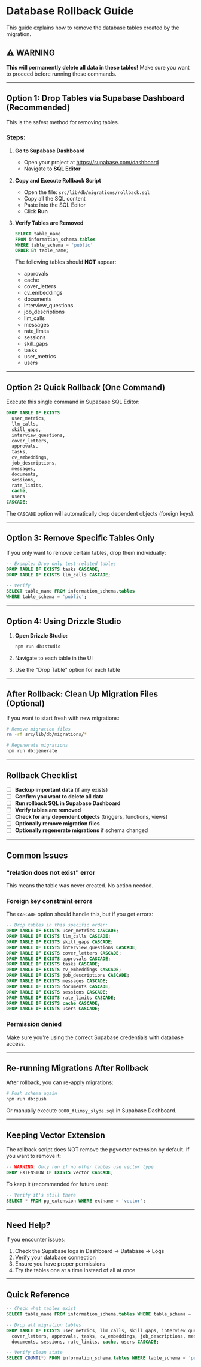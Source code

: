 # Database Rollback Guide

This guide explains how to remove the database tables created by the migration.

## ⚠️ WARNING

**This will permanently delete all data in these tables!** Make sure you want to proceed before running these commands.

---

## Option 1: Drop Tables via Supabase Dashboard (Recommended)

This is the safest method for removing tables.

### Steps:

1. **Go to Supabase Dashboard**
   - Open your project at https://supabase.com/dashboard
   - Navigate to **SQL Editor**

2. **Copy and Execute Rollback Script**
   - Open the file: `src/lib/db/migrations/rollback.sql`
   - Copy all the SQL content
   - Paste into the SQL Editor
   - Click **Run**

3. **Verify Tables are Removed**
   ```sql
   SELECT table_name
   FROM information_schema.tables
   WHERE table_schema = 'public'
   ORDER BY table_name;
   ```

   The following tables should **NOT** appear:
   - approvals
   - cache
   - cover_letters
   - cv_embeddings
   - documents
   - interview_questions
   - job_descriptions
   - llm_calls
   - messages
   - rate_limits
   - sessions
   - skill_gaps
   - tasks
   - user_metrics
   - users

---

## Option 2: Quick Rollback (One Command)

Execute this single command in Supabase SQL Editor:

```sql
DROP TABLE IF EXISTS
  user_metrics,
  llm_calls,
  skill_gaps,
  interview_questions,
  cover_letters,
  approvals,
  tasks,
  cv_embeddings,
  job_descriptions,
  messages,
  documents,
  sessions,
  rate_limits,
  cache,
  users
CASCADE;
```

The `CASCADE` option will automatically drop dependent objects (foreign keys).

---

## Option 3: Remove Specific Tables Only

If you only want to remove certain tables, drop them individually:

```sql
-- Example: Drop only test-related tables
DROP TABLE IF EXISTS tasks CASCADE;
DROP TABLE IF EXISTS llm_calls CASCADE;

-- Verify
SELECT table_name FROM information_schema.tables
WHERE table_schema = 'public';
```

---

## Option 4: Using Drizzle Studio

1. **Open Drizzle Studio:**
   ```bash
   npm run db:studio
   ```

2. Navigate to each table in the UI

3. Use the "Drop Table" option for each table

---

## After Rollback: Clean Up Migration Files (Optional)

If you want to start fresh with new migrations:

```bash
# Remove migration files
rm -rf src/lib/db/migrations/*

# Regenerate migrations
npm run db:generate
```

---

## Rollback Checklist

- [ ] **Backup important data** (if any exists)
- [ ] **Confirm you want to delete all data**
- [ ] **Run rollback SQL in Supabase Dashboard**
- [ ] **Verify tables are removed**
- [ ] **Check for any dependent objects** (triggers, functions, views)
- [ ] **Optionally remove migration files**
- [ ] **Optionally regenerate migrations** if schema changed

---

## Common Issues

### "relation does not exist" error

This means the table was never created. No action needed.

### Foreign key constraint errors

The `CASCADE` option should handle this, but if you get errors:

```sql
-- Drop tables in this specific order:
DROP TABLE IF EXISTS user_metrics CASCADE;
DROP TABLE IF EXISTS llm_calls CASCADE;
DROP TABLE IF EXISTS skill_gaps CASCADE;
DROP TABLE IF EXISTS interview_questions CASCADE;
DROP TABLE IF EXISTS cover_letters CASCADE;
DROP TABLE IF EXISTS approvals CASCADE;
DROP TABLE IF EXISTS tasks CASCADE;
DROP TABLE IF EXISTS cv_embeddings CASCADE;
DROP TABLE IF EXISTS job_descriptions CASCADE;
DROP TABLE IF EXISTS messages CASCADE;
DROP TABLE IF EXISTS documents CASCADE;
DROP TABLE IF EXISTS sessions CASCADE;
DROP TABLE IF EXISTS rate_limits CASCADE;
DROP TABLE IF EXISTS cache CASCADE;
DROP TABLE IF EXISTS users CASCADE;
```

### Permission denied

Make sure you're using the correct Supabase credentials with database access.

---

## Re-running Migrations After Rollback

After rollback, you can re-apply migrations:

```bash
# Push schema again
npm run db:push
```

Or manually execute `0000_flimsy_slyde.sql` in Supabase Dashboard.

---

## Keeping Vector Extension

The rollback script does NOT remove the pgvector extension by default. If you want to remove it:

```sql
-- WARNING: Only run if no other tables use vector type
DROP EXTENSION IF EXISTS vector CASCADE;
```

To keep it (recommended for future use):
```sql
-- Verify it's still there
SELECT * FROM pg_extension WHERE extname = 'vector';
```

---

## Need Help?

If you encounter issues:

1. Check the Supabase logs in Dashboard → Database → Logs
2. Verify your database connection
3. Ensure you have proper permissions
4. Try the tables one at a time instead of all at once

---

## Quick Reference

```sql
-- Check what tables exist
SELECT table_name FROM information_schema.tables WHERE table_schema = 'public';

-- Drop all migration tables
DROP TABLE IF EXISTS user_metrics, llm_calls, skill_gaps, interview_questions,
  cover_letters, approvals, tasks, cv_embeddings, job_descriptions, messages,
  documents, sessions, rate_limits, cache, users CASCADE;

-- Verify clean state
SELECT COUNT(*) FROM information_schema.tables WHERE table_schema = 'public';
```
